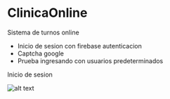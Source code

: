 # ClinicaOnline

Sistema de turnos online

- Inicio de sesion con firebase autenticacion
- Captcha google
- Prueba ingresando con usuarios predeterminados


Inicio de sesion

![alt text](https://raw.githubusercontent.com/sebacapu29/Tp-Clinica-Online-Lab4/blob/master/src/assets/imagenes/login.PNG)